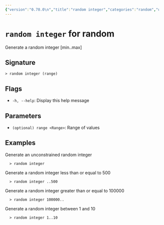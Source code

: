 ```yaml
---
{"version":"0.70.0\n","title":"random integer","categories":"random","usage":"Generate a random integer [min..max]\n"}
---
```

<!-- THIS FILE IS GENERATED BY update_book_commands.cjs USING NUSHELL'S HELP COMMANDS.
REFRAIN FROM EDITING IT MANUALLY.-->
# <code>random integer</code> for random

<div class='command-title'>Generate a random integer [min..max]</div>

## Signature

```> random integer (range)```

## Flags

 * ```-h, --help```: Display this help message
## Parameters

 * ```(optional) range <Range>```: Range of values
## Examples

  Generate an unconstrained random integer
```shell
  > random integer
```
  Generate a random integer less than or equal to 500
```shell
  > random integer ..500
```
  Generate a random integer greater than or equal to 100000
```shell
  > random integer 100000..
```
  Generate a random integer between 1 and 10
```shell
  > random integer 1..10
```


